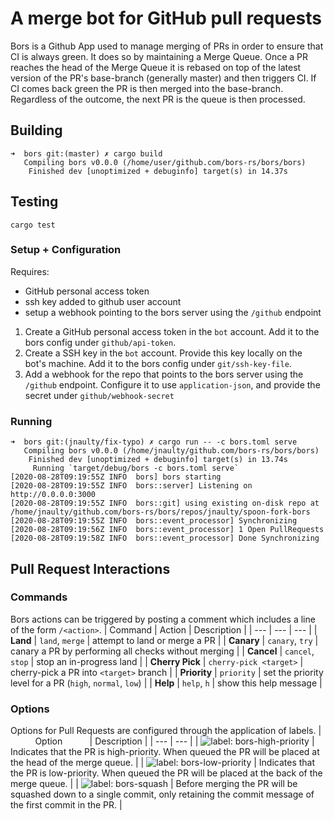 # A merge bot for GitHub pull requests

Bors is a Github App used to manage merging of PRs in order to ensure that CI is always green.
It does so by maintaining a Merge Queue.
Once a PR reaches the head of the Merge Queue it is rebased on top of the latest version of the PR's base-branch (generally master) and then triggers CI.
If CI comes back green the PR is then merged into the base-branch.
Regardless of the outcome, the next PR is the queue is then processed.


## Building

```
➜  bors git:(master) ✗ cargo build          
   Compiling bors v0.0.0 (/home/user/github.com/bors-rs/bors/bors)
    Finished dev [unoptimized + debuginfo] target(s) in 14.37s
```

## Testing

`cargo test`

### Setup + Configuration

Requires:
- GitHub personal access token
- ssh key added to github user account
- setup a webhook pointing to the bors server using the `/github` endpoint

1. Create a GitHub personal access token in the `bot` account. Add it to the bors config under `github/api-token`.
2. Create a SSH key in the `bot` account.  Provide this key locally on the bot's machine. Add it to the bors config under `git/ssh-key-file`.
3. Add a webhook for the repo that points to the bors server using the `/github` endpoint.  Configure it to use `application-json`, and provide the secret under `github/webhook-secret`


### Running

```
➜  bors git:(jnaulty/fix-typo) ✗ cargo run -- -c bors.toml serve
   Compiling bors v0.0.0 (/home/jnaulty/github.com/bors-rs/bors/bors)
    Finished dev [unoptimized + debuginfo] target(s) in 13.74s
     Running `target/debug/bors -c bors.toml serve`
[2020-08-28T09:19:55Z INFO  bors] bors starting
[2020-08-28T09:19:55Z INFO  bors::server] Listening on http://0.0.0.0:3000
[2020-08-28T09:19:55Z INFO  bors::git] using existing on-disk repo at /home/jnaulty/github.com/bors-rs/bors/repos/jnaulty/spoon-fork-bors
[2020-08-28T09:19:55Z INFO  bors::event_processor] Synchronizing
[2020-08-28T09:19:56Z INFO  bors::event_processor] 1 Open PullRequests
[2020-08-28T09:19:58Z INFO  bors::event_processor] Done Synchronizing
```


##  Pull Request Interactions


### Commands
Bors actions can be triggered by posting a comment which includes a line of the form `/<action>`.
| Command | Action | Description |
| --- | --- | --- |
| __Land__ | `land`, `merge` | attempt to land or merge a PR |
| __Canary__ | `canary`, `try` | canary a PR by performing all checks without merging |
| __Cancel__ | `cancel`, `stop` | stop an in-progress land |
| __Cherry Pick__ | `cherry-pick <target>` | cherry-pick a PR into `<target>` branch |
| __Priority__ | `priority` | set the priority level for a PR (`high`, `normal`, `low`) |
| __Help__ | `help`, `h` | show this help message |

### Options
Options for Pull Requests are configured through the application of labels.
| &nbsp;&nbsp;&nbsp;&nbsp;&nbsp;&nbsp;&nbsp;&nbsp;&nbsp;&nbsp;Option&nbsp;&nbsp;&nbsp;&nbsp;&nbsp;&nbsp;&nbsp;&nbsp;&nbsp;&nbsp; | Description |
| --- | --- |
| ![label: bors-high-priority](https://img.shields.io/static/v1?label=&message=bors-high-priority&color=lightgrey) | Indicates that the PR is high-priority. When queued the PR will be placed at the head of the merge queue. |
| ![label: bors-low-priority](https://img.shields.io/static/v1?label=&message=bors-low-priority&color=lightgrey) | Indicates that the PR is low-priority. When queued the PR will be placed at the back of the merge queue. |
| ![label: bors-squash](https://img.shields.io/static/v1?label=&message=bors-squash&color=lightgrey) | Before merging the PR will be squashed down to a single commit, only retaining the commit message of the first commit in the PR. |
